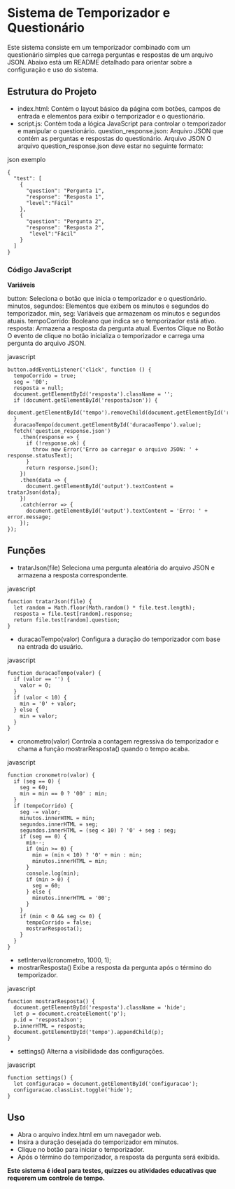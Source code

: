 # Sistema de Temporizador e Questionário

Este sistema consiste em um temporizador combinado com um questionário simples que carrega perguntas e respostas de um arquivo JSON. Abaixo está um README detalhado para orientar sobre a configuração e uso do sistema.

## Estrutura do Projeto

* index.html: Contém o layout básico da página com botões, campos de entrada e elementos para exibir o temporizador e o questionário.
* script.js: Contém toda a lógica JavaScript para controlar o temporizador e manipular o questionário.
question_response.json: Arquivo JSON que contém as perguntas e respostas do questionário.
Arquivo JSON
O arquivo question_response.json deve estar no seguinte formato:

json exemplo
```
{
  "test": [
    {
      "question": "Pergunta 1",
      "response": "Resposta 1",
      "level":"Fácil"
    },
    {
      "question": "Pergunta 2",
      "response": "Resposta 2",
       "level":"Fácil"
    }
  ]
}
```

### Código JavaScript

**Variáveis**

button: Seleciona o botão que inicia o temporizador e o questionário.
minutos, segundos: Elementos que exibem os minutos e segundos do temporizador.
min, seg: Variáveis que armazenam os minutos e segundos atuais.
tempoCorrido: Booleano que indica se o temporizador está ativo.
resposta: Armazena a resposta da pergunta atual.
Eventos
Clique no Botão
O evento de clique no botão inicializa o temporizador e carrega uma pergunta do arquivo JSON.

javascript
```
button.addEventListener('click', function () {
  tempoCorrido = true;
  seg = '00';
  resposta = null;
  document.getElementById('resposta').className = '';
  if (document.getElementById('respostaJson')) {
    document.getElementById('tempo').removeChild(document.getElementById('respostaJson'));
  }
  duracaoTempo(document.getElementById('duracaoTempo').value);
  fetch('question_response.json')
    .then(response => {
      if (!response.ok) {
        throw new Error('Erro ao carregar o arquivo JSON: ' + response.statusText);
      }
      return response.json();
    })
    .then(data => {
      document.getElementById('output').textContent = tratarJson(data);
    })
    .catch(error => {
      document.getElementById('output').textContent = 'Erro: ' + error.message;
    });
});
```
## Funções

* tratarJson(file)
Seleciona uma pergunta aleatória do arquivo JSON e armazena a resposta correspondente.

javascript
```
function tratarJson(file) {
  let random = Math.floor(Math.random() * file.test.length);
  resposta = file.test[random].response;
  return file.test[random].question;
}
```
* duracaoTempo(valor)
Configura a duração do temporizador com base na entrada do usuário.

javascript
```
function duracaoTempo(valor) {
  if (valor == '') {
    valor = 0;
  }
  if (valor < 10) {
    min = '0' + valor;
  } else {
    min = valor;
  }
}
```
* cronometro(valor)
Controla a contagem regressiva do temporizador e chama a função mostrarResposta() quando o tempo acaba.

javascript
```
function cronometro(valor) {
  if (seg == 0) {
    seg = 60;
    min = min == 0 ? '00' : min;
  }
  if (tempoCorrido) {
    seg -= valor;
    minutos.innerHTML = min;
    segundos.innerHTML = seg;
    segundos.innerHTML = (seg < 10) ? '0' + seg : seg;
    if (seg == 0) {
      min--;
      if (min >= 0) {
        min = (min < 10) ? '0' + min : min;
        minutos.innerHTML = min;
      }
      console.log(min);
      if (min > 0) {
        seg = 60;
      } else {
        minutos.innerHTML = '00';
      }
    }
    if (min < 0 && seg <= 0) {
      tempoCorrido = false;
      mostrarResposta();
    }
  }
}
```

* setInterval(cronometro, 1000, 1);
* mostrarResposta()
Exibe a resposta da pergunta após o término do temporizador.

javascript
```
function mostrarResposta() {
  document.getElementById('resposta').className = 'hide';
  let p = document.createElement('p');
  p.id = 'respostaJson';
  p.innerHTML = resposta;
  document.getElementById('tempo').appendChild(p);
}
```
* settings()
Alterna a visibilidade das configurações.

javascript
```
function settings() {
  let configuracao = document.getElementById('configuracao');
  configuracao.classList.toggle('hide');
}
```
## Uso
* Abra o arquivo index.html em um navegador web.
* Insira a duração desejada do temporizador em minutos.
* Clique no botão para iniciar o temporizador.
* Após o término do temporizador, a resposta da pergunta será exibida.
  
**Este sistema é ideal para testes, quizzes ou atividades educativas que requerem um controle de tempo.**
